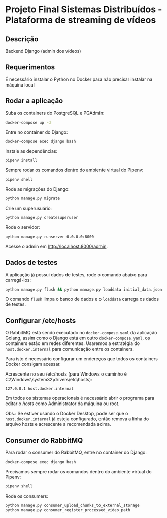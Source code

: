 # Projeto Final Sistemas Distribuídos - Plataforma de streaming de vídeos

## Descrição

Backend Django (admin dos vídeos)

## Requerimentos

É necessário instalar o Python no Docker para não precisar instalar na máquina local

## Rodar a aplicação

Suba os containers do PostgreSQL e PGAdmin:

```bash
docker-compose up -d
```

Entre no container do Django:

```bash
docker-compose exec django bash
```

Instale as dependências:

```bash
pipenv install
```

Sempre rodar os comandos dentro do ambiente virtual do Pipenv:

```bash
pipenv shell
```

Rode as migrações do Django:

```bash
python manage.py migrate
```

Crie um superusuário:

```bash
python manage.py createsuperuser
```

Rode o servidor:

```bash
python manage.py runserver 0.0.0.0:8000
```

Acesse o admin em [http://localhost:8000/admin]().

## Dados de testes

A aplicação já possui dados de testes, rode o comando abaixo para carregá-los:

```bash
python manage.py flush && python manage.py loaddata initial_data.json
```

O comando `flush` limpa o banco de dados e o `loaddata` carrega os dados de testes.

## Configurar /etc/hosts

O RabbitMQ está sendo executado no `docker-compose.yaml` da aplicação Golang, assim como o Django está em outro `docker-compose.yaml`, os containers estão em redes diferentes.
Usaremos a estratégia do `host.docker.internal` para comunicação entre os containers.

Para isto é necessário configurar um endereços que todos os containers Docker consigam acessar.

Acrescente no seu /etc/hosts (para Windows o caminho é C:\Windows\system32\drivers\etc\hosts):

```
127.0.0.1 host.docker.internal
```

Em todos os sistemas operacionais é necessário abrir o programa para editar o _hosts_ como Administrator da máquina ou root.

Obs.: Se estiver usando o Docker Desktop, pode ser que o `host.docker.internal` já esteja configurado, então remova a linha do arquivo hosts e acrescente a recomendada acima.

## Consumer do RabbitMQ

Para rodar o consumer do RabbitMQ, entre no container do Django:

```bash
docker-compose exec django bash
```

Precisamos sempre rodar os comandos dentro do ambiente virtual do Pipenv:

```bash
pipenv shell
```

Rode os consumers:

```bash
python manage.py consumer_upload_chunks_to_external_storage
python manage.py consumer_register_processed_video_path
```
